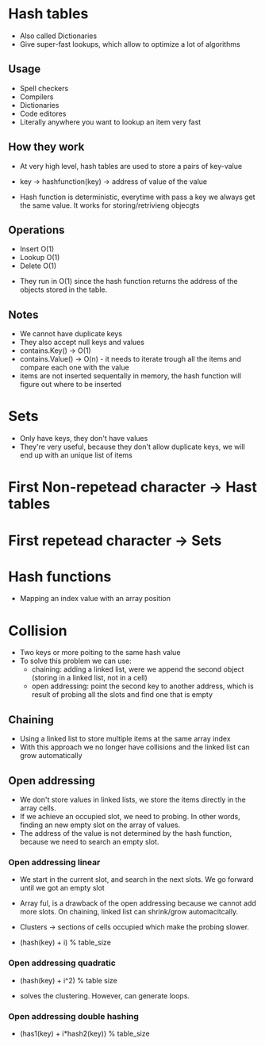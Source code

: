 # Hash tables
- Also called Dictionaries
- Give super-fast lookups, which allow to optimize a lot of algorithms

## Usage
- Spell checkers
- Compilers
- Dictionaries
- Code editores
- Literally anywhere you want to lookup an item very fast

## How they work
- At very high level, hash tables are used to store a pairs of key-value

* key -> hashfunction(key) -> address of value of the value

- Hash function is deterministic, everytime with pass a key we always get the same value. It works for storing/retrivieng objecgts

## Operations

- Insert O(1)
- Lookup O(1) 
- Delete O(1)

* They run in O(1) since the hash function returns the address of the objects stored in the table.

## Notes

- We cannot have duplicate keys
- They also accept null keys and values
- contains.Key() -> O(1)
- contains.Value() -> O(n) - it needs to iterate trough all the items and compare each one with the value
- items are not inserted sequentally in memory, the hash function will figure out where to be inserted


# Sets
- Only have keys, they don't have values
- They're very useful, because they don't allow duplicate keys, we will end up with an unique list of items


# First Non-repetead character -> Hast tables
# First repetead character -> Sets

# Hash functions
- Mapping an index value with an array position

# Collision 
- Two keys or more poiting to the same hash value
- To solve this problem we can use:
    - chaining: adding a linked list, were we append the second object (storing in a linked list, not in a cell)
    - open addressing: point the second key to another address, which is result of probing all the slots and find one that is empty

## Chaining

- Using a linked list to store multiple items at the same array index
- With this approach we no longer have collisions and the linked list can grow automatically

## Open addressing

- We don't store values in linked lists, we store the items directly in the array cells.
- If we achieve an occupied slot, we need to probing. In other words, finding an new empty slot on the array of values.
- The address of the value is not determined by the hash function, because we need to search an empty slot.

### Open addressing linear
- We start in the current slot, and search in the next slots. We go forward until we got an empty slot
- Array ful, is a drawback of the open addressing because we cannot add more slots. On chaining, linked list can shrink/grow automacitcally.

- Clusters -> sections of cells occupied which make the probing slower.

 * (hash(key) + i) % table_size

### Open addressing quadratic
* (hash(key) + i^2) % table size
- solves the clustering. However, can generate loops.

### Open addressing double hashing
* (has1(key) + i*hash2(key)) % table_size